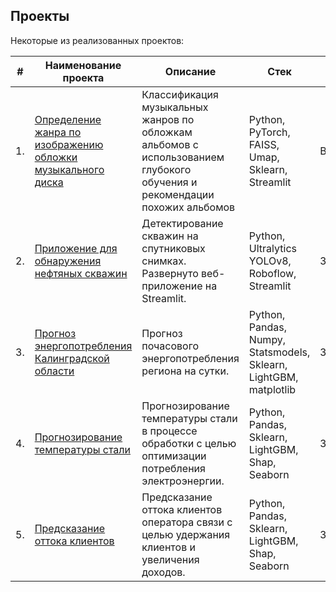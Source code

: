 ## Проекты

Некоторые из реализованных проектов:

| #    | Наименование проекта                | Описание                                                     | Стек                                                         | Статус     |
| ---- | ------------------------------------------------------------ | ------------------------------------------------------------ | ------------------------------------------------------------ |------------|
| 1.   | [Определение жанра по изображению обложки музыкального диска](https://github.com/statsenko-na/Projects/tree/main/album-cover-genre-classifier) | Классификация музыкальных жанров по обложкам альбомов с использованием глубокого обучения и рекомендации похожих альбомов| Python, PyTorch, FAISS, Umap, Sklearn, Streamlit                 | В работе   |
| 2.   | [Приложение для обнаружения нефтяных скважин](https://github.com/statsenko-na/well-detector-yolov8) | Детектирование скважин на спутниковых снимках. Развернуто веб-приложение на Streamlit. | Python, Ultralytics YOLOv8, Roboflow, Streamlit  | Заморожен  |
| 3.   | [Прогноз энергопотребления Калинградской области](https://github.com/statsenko-na/Projects/tree/main/Kaliningrad%20energy) | Прогноз почасового энергопотребления региона на сутки. | Python, Pandas, Numpy, Statsmodels, Sklearn, LightGBM, matplotlib | Завершено |
| 4.   | [Прогнозирование температуры стали](https://github.com/statsenko-na/Projects/tree/main/Steel%20temperature) | Прогнозирование температуры стали в процессе обработки с целью оптимизации потребления электроэнергии.  | Python, Pandas, Sklearn, LightGBM, Shap, Seaborn | Завершено |
| 5.   | [Предсказание оттока клиентов](https://github.com/statsenko-na/Projects/tree/main/Churn%20rate)| Предсказание оттока клиентов оператора связи с целью удержания клиентов и увеличения доходов.            | Python, Pandas, Sklearn, LightGBM, Shap, Seaborn | Завершено |
